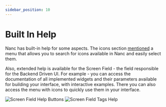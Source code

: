```yaml
---
sidebar_position: 10
---
```


# Built In Help

Nanc has built-in help for some aspects. The icons section [mentioned](./packages/icons#utils) a menu that allows you to search for icons available in Nanc and easily select them.

Also, extended help is available for the Screen Field - the field responsible for the Backend Driven UI.
For example - you can access the documentation of all implemented widgets and their parameters available for building your interface, with interactive examples. There you can also access the menu with icons to quickly use them in your interface.

![Screen Field Help Buttons](/screenshots/screen_field_help_buttons.png)
![Screen Field Tags Help](/screenshots/screen_field_tags_help.png)